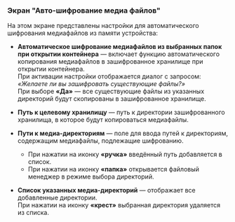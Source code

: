 ### Экран "Авто-шифрование медиа файлов"

На этом экране представлены настройки для автоматического шифрования медиафайлов из памяти устройства:

- **Автоматическое шифрование медиафайлов из выбранных папок при открытии контейнера** — включает функцию автоматического копирования медиафайлов в зашифрованное хранилище при открытии контейнера.  
  При активации настройки отображается диалог с запросом: _«Желаете ли вы зашифровать существующие файлы?»_  
  При выборе **«Да»** — все существующие файлы из указанных директорий будут скопированы в зашифрованное хранилище.

- **Путь к целевому хранилищу** — путь к директории зашифрованного хранилища, в которое будут копироваться медиафайлы.

- **Пути к медиа-директориям** — поле для ввода путей к директориям, содержащим медиафайлы, подлежащие шифрованию.  
  - При нажатии на иконку **«ручка»** введённый путь добавляется в список.  
  - При нажатии на иконку **«папка»** открывается файловый менеджер в режиме выбора директорий.

- **Список указанных медиа-директорий** — отображает все добавленные директории.  
  При нажатии на иконку **«крест»** выбранная директория удаляется из списка.
